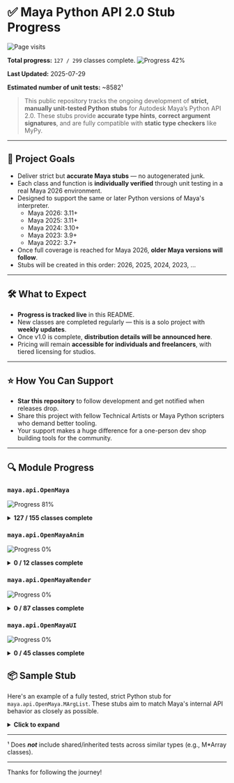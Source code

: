 # ✅ Maya Python API 2.0 Stub Progress

<p align="left"> <img src="https://komarev.com/ghpvc/?username=maya-stubs&label=Visitors&color=65c065&style=flat" alt="Page visits" /> </p>

**Total progress:** `127 / 299` classes complete.
![](https://geps.dev/progress/42?dangerColor=65c065&warningColor=65c065&successColor=65c065 "Progress 42%")

**Last Updated:** 2025-07-29

**Estimated number of unit tests:** ~8582¹

> This public repository tracks the ongoing development of **strict, manually unit-tested Python stubs** for Autodesk Maya’s Python API 2.0.
> These stubs provide **accurate type hints**, **correct argument signatures**, and are fully compatible with **static type checkers** like MyPy.

---

## 🎯 Project Goals

- Deliver strict but **accurate Maya stubs** — no autogenerated junk.
- Each class and function is **individually verified** through unit testing in a real Maya 2026 environment.
- Designed to support the same or later Python versions of Maya's interpreter.
    - Maya 2026: 3.11+
    - Maya 2025: 3.11+
    - Maya 2024: 3.10+
    - Maya 2023: 3.9+
    - Maya 2022: 3.7+
- Once full coverage is reached for Maya 2026, **older Maya versions will follow**.
- Stubs will be created in this order: 2026, 2025, 2024, 2023, ...

---

## 🛠️ What to Expect

- **Progress is tracked live** in this README.
- New classes are completed regularly — this is a solo project with **weekly updates**.
- Once v1.0 is complete, **distribution details will be announced here**.
- Pricing will remain **accessible for individuals and freelancers**, with tiered licensing for studios.

---

## ⭐ How You Can Support

- **Star this repository** to follow development and get notified when releases drop.
- Share this project with fellow Technical Artists or Maya Python scripters who demand better tooling.
- Your support makes a huge difference for a one-person dev shop building tools for the community.

---

## 🔍 Module Progress

### `maya.api.OpenMaya`

![](https://geps.dev/progress/81?dangerColor=65c065&warningColor=65c065&successColor=65c065 "Progress 81%")

<details>
<summary><strong>127 / 155 classes complete</strong></summary>

- ✅ `MAngle`
- ✅ `MArgDatabase`
- ✅ `MArgList`
- ✅ `MArgParser`
- ✅ `MArrayDataBuilder`
- ✅ `MArrayDataHandle`
- ✅ `MAttributeIndex`
- ✅ `MAttributePattern`
- ✅ `MAttributeSpec`
- ✅ `MAttributeSpecArray`
- ✅ `MBoundingBox`
- ✅ `MCallbackId`
- ✅ `MCallbackIdArray`
- ✅ `MCameraMessage`
- ✅ `MColor`
- ✅ `MColorArray`
- ✅ `MCommandMessage`
- ✅ `MConditionMessage`
- ✅ `MContainerMessage`
- ✅ `MDAGDrawOverrideInfo`
- ✅ `MDGContext`
- ✅ `MDGMessage`
- ✅ `MDGModifier`
- ✅ `MDagMessage`
- ✅ `MDagModifier`
- ✅ `MDagPath`
- ✅ `MDagPathArray`
- ✅ `MDataBlock`
- ✅ `MDataHandle`
- ✅ `MDistance`
- ✅ `MDoubleArray`
- ✅ `MEulerRotation`
- ✅ `MEvaluationNode`
- ✅ `MEvaluationNodeIterator`
- ✅ `MEventMessage`
- ✅ `MExternalContentInfoTable`
- ✅ `MExternalContentLocationTable`
- ✅ `MFileObject`
- ✅ `MFloatArray`
- ✅ `MFloatMatrix`
- ✅ `MFloatPoint`
- ✅ `MFloatPointArray`
- ✅ `MFloatVector`
- ✅ `MFloatVectorArray`
- ✅ `MFn`
- ✅ `MFnAttribute`
- ✅ `MFnBase`
- ✅ `MFnCamera`
- ✅ `MFnComponent`
- ✅ `MFnComponentListData`
- ✅ `MFnCompoundAttribute`
- ✅ `MFnContainerNode`
- ✅ `MFnDagNode`
- ✅ `MFnData`
- ✅ `MFnDependencyNode`
- ✅ `MFnDoubleArrayData`
- ✅ `MFnDoubleIndexedComponent`
- ✅ `MFnEnumAttribute`
- ✅ `MFnGenericAttribute`
- ✅ `MFnGeometryData`
- ⬜ `MFnIntArrayData`
- ✅ `MFnLightDataAttribute`
- ⬜ `MFnMatrixArrayData`
- ✅ `MFnMatrixAttribute`
- ⬜ `MFnMatrixData`
- ✅ `MFnMesh`
- ✅ `MFnMeshData`
- ✅ `MFnMessageAttribute`
- ✅ `MFnNumericAttribute`
- ✅ `MFnNumericData`
- ✅ `MFnNurbsCurve`
- ⬜ `MFnNurbsCurveData`
- ✅ `MFnNurbsSurface`
- ⬜ `MFnNurbsSurfaceData`
- ✅ `MFnPlugin`
- ✅ `MFnPluginData`
- ⬜ `MFnPointArrayData`
- ✅ `MFnReference`
- ✅ `MFnSet`
- ✅ `MFnSingleIndexedComponent`
- ⬜ `MFnStringArrayData`
- ⬜ `MFnStringData`
- ✅ `MFnTransform`
- ✅ `MFnTripleIndexedComponent`
- ✅ `MFnTypedAttribute`
- ⬜ `MFnUInt64ArrayData`
- ✅ `MFnUnitAttribute`
- ⬜ `MFnVectorArrayData`
- ✅ `MGlobal`
- ✅ `MImage`
- ✅ `MInt64Array`
- ✅ `MIntArray`
- ⬜ `MItCurveCV`
- ⬜ `MItDag`
- ⬜ `MItDependencyGraph`
- ⬜ `MItDependencyNodes`
- ⬜ `MItGeometry`
- ⬜ `MItMeshEdge`
- ⬜ `MItMeshFaceVertex`
- ⬜ `MItMeshPolygon`
- ⬜ `MItMeshVertex`
- ⬜ `MItSelectionList`
- ⬜ `MItSurfaceCV`
- ⬜ `MIteratorType`
- ✅ `MLockMessage`
- ✅ `MMatrix`
- ✅ `MMatrixArray`
- ✅ `MMeshIntersector`
- ✅ `MMeshIsectAccelParams`
- ✅ `MMeshSmoothOptions`
- ✅ `MMessage`
- ✅ `MModelMessage`
- ✅ `MNamespace`
- ✅ `MNodeClass`
- ✅ `MNodeMessage`
- ✅ `MObject`
- ✅ `MObjectArray`
- ✅ `MObjectHandle`
- ✅ `MObjectSetMessage`
- ✅ `MPlane`
- ✅ `MPlug`
- ✅ `MPlugArray`
- ✅ `MPoint`
- ✅ `MPointArray`
- ✅ `MPointOnMesh`
- ✅ `MPolyMessage`
- ✅ `MPxAttributePatternFactory`
- ⬜ `MPxCommand`
- ⬜ `MPxData`
- ⬜ `MPxGeometryData`
- ⬜ `MPxGeometryIterator`
- ⬜ `MPxNode`
- ⬜ `MPxSurfaceShape`
- ✅ `MQuaternion`
- ✅ `MRampAttribute`
- ✅ `MRichSelection`
- ✅ `MSceneMessage`
- ✅ `MSelectionList`
- ✅ `MSelectionMask`
- ✅ `MSpace`
- ✅ `MSyntax`
- ✅ `MTime`
- ✅ `MTimeArray`
- ✅ `MTimerMessage`
- ✅ `MTransformationMatrix`
- ✅ `MTypeId`
- ✅ `MURI`
- ✅ `MUint64Array`
- ✅ `MUintArray`
- ✅ `MUserData`
- ✅ `MUserEventMessage`
- ✅ `MUuid`
- ✅ `MVector`
- ✅ `MVectorArray`
- ✅ `MWeight`

</details>


### `maya.api.OpenMayaAnim`

![](https://geps.dev/progress/0?dangerColor=65c065&warningColor=65c065&successColor=65c065 "Progress 0%")

<details>
<summary><strong>0 / 12 classes complete</strong></summary>

- ⬜ `MAnimControl`
- ⬜ `MAnimCurveChange`
- ⬜ `MAnimCurveClipboard`
- ⬜ `MAnimCurveClipboardItem`
- ⬜ `MAnimCurveClipboardItemArray`
- ⬜ `MAnimMessage`
- ⬜ `MAnimUtil`
- ⬜ `MFnAnimCurve`
- ⬜ `MFnGeometryFilter`
- ⬜ `MFnIkJoint`
- ⬜ `MFnSkinCluster`
- ⬜ `MFnWeightGeometryFilter`

</details>


### `maya.api.OpenMayaRender`

![](https://geps.dev/progress/0?dangerColor=65c065&warningColor=65c065&successColor=65c065 "Progress 0%")

<details>
<summary><strong>0 / 87 classes complete</strong></summary>

- ⬜ `MAttributeParameterMapping`
- ⬜ `MAttributeParameterMappingList`
- ⬜ `MBlendState`
- ⬜ `MBlendStateDesc`
- ⬜ `MCameraOverride`
- ⬜ `MClearOperation`
- ⬜ `MColorManagementUtilities`
- ⬜ `MComponentDataIndexing`
- ⬜ `MComponentDataIndexingList`
- ⬜ `MDepthNormalizationDescription`
- ⬜ `MDepthStencilState`
- ⬜ `MDepthStencilStateDesc`
- ⬜ `MDrawContext`
- ⬜ `MDrawRegistry`
- ⬜ `MFragmentManager`
- ⬜ `MFrameContext`
- ⬜ `MGeometry`
- ⬜ `MGeometryExtractor`
- ⬜ `MGeometryIndexMapping`
- ⬜ `MGeometryRequirements`
- ⬜ `MGeometryUtilities`
- ⬜ `MHUDRender`
- ⬜ `MIndexBuffer`
- ⬜ `MIndexBufferDescriptor`
- ⬜ `MIndexBufferDescriptorList`
- ⬜ `MInitContext`
- ⬜ `MInitFeedback`
- ⬜ `MIntersection`
- ⬜ `MLightParameterInformation`
- ⬜ `MPassContext`
- ⬜ `MPresentTarget`
- ⬜ `MPxComponentConverter`
- ⬜ `MPxDrawOverride`
- ⬜ `MPxGeometryOverride`
- ⬜ `MPxImagePlaneOverride`
- ⬜ `MPxIndexBufferMutator`
- ⬜ `MPxPrimitiveGenerator`
- ⬜ `MPxShaderOverride`
- ⬜ `MPxShadingNodeOverride`
- ⬜ `MPxSubSceneOverride`
- ⬜ `MPxSurfaceShadingNodeOverride`
- ⬜ `MPxVertexBufferGenerator`
- ⬜ `MPxVertexBufferMutator`
- ⬜ `MQuadRender`
- ⬜ `MRasterizerState`
- ⬜ `MRasterizerStateDesc`
- ⬜ `MRenderItem`
- ⬜ `MRenderItemList`
- ⬜ `MRenderOperation`
- ⬜ `MRenderOverride`
- ⬜ `MRenderParameters`
- ⬜ `MRenderProfile`
- ⬜ `MRenderTarget`
- ⬜ `MRenderTargetAssignment`
- ⬜ `MRenderTargetDescription`
- ⬜ `MRenderTargetManager`
- ⬜ `MRenderUtilities`
- ⬜ `MRenderer`
- ⬜ `MSamplerState`
- ⬜ `MSamplerStateDesc`
- ⬜ `MSceneRender`
- ⬜ `MSelectionContext`
- ⬜ `MSelectionInfo`
- ⬜ `MShaderCompileMacro`
- ⬜ `MShaderInstance`
- ⬜ `MShaderManager`
- ⬜ `MStateManager`
- ⬜ `MStencilOpDesc`
- ⬜ `MSubSceneContainer`
- ⬜ `MSubSceneContainerIterator`
- ⬜ `MSwatchRenderBase`
- ⬜ `MTargetBlendDesc`
- ⬜ `MTexture`
- ⬜ `MTextureAssignment`
- ⬜ `MTextureDescription`
- ⬜ `MTextureManager`
- ⬜ `MTextureUpdateRegion`
- ⬜ `MUIDrawManager`
- ⬜ `MUniformParameter`
- ⬜ `MUniformParameterList`
- ⬜ `MUserRenderOperation`
- ⬜ `MVaryingParameter`
- ⬜ `MVaryingParameterList`
- ⬜ `MVertexBuffer`
- ⬜ `MVertexBufferArray`
- ⬜ `MVertexBufferDescriptor`
- ⬜ `MVertexBufferDescriptorList`

</details>


### `maya.api.OpenMayaUI`

![](https://geps.dev/progress/0?dangerColor=65c065&warningColor=65c065&successColor=65c065 "Progress 0%")

<details>
<summary><strong>0 / 45 classes complete</strong></summary>

- ⬜ `M3dView`
- ⬜ `MCursor`
- ⬜ `MDrawData`
- ⬜ `MDrawInfo`
- ⬜ `MDrawProperties`
- ⬜ `MDrawRequest`
- ⬜ `MEvent`
- ⬜ `MFnCircleSweepManip`
- ⬜ `MFnCurveSegmentManip`
- ⬜ `MFnDirectionManip`
- ⬜ `MFnDiscManip`
- ⬜ `MFnDistanceManip`
- ⬜ `MFnFreePointTriadManip`
- ⬜ `MFnManip3D`
- ⬜ `MFnPointOnCurveManip`
- ⬜ `MFnPointOnSurfaceManip`
- ⬜ `MFnRotateManip`
- ⬜ `MFnScaleManip`
- ⬜ `MFnStateManip`
- ⬜ `MFnToggleManip`
- ⬜ `MHWShaderSwatchGenerator`
- ⬜ `MManipData`
- ⬜ `MMaterial`
- ⬜ `MMaterialArray`
- ⬜ `MPaintMessage`
- ⬜ `MPanelCanvas`
- ⬜ `MPanelCanvasInfo`
- ⬜ `MPxContext`
- ⬜ `MPxContextCommand`
- ⬜ `MPxDragAndDropBehavior`
- ⬜ `MPxHardwareShader`
- ⬜ `MPxHwShaderNode`
- ⬜ `MPxLocatorNode`
- ⬜ `MPxManipContainer`
- ⬜ `MPxManipulatorNode`
- ⬜ `MPxSelectionContext`
- ⬜ `MPxSurfaceShapeUI`
- ⬜ `MPxToolCommand`
- ⬜ `MSelectInfo`
- ⬜ `MTextureEditorDrawInfo`
- ⬜ `MTimeSliderCustomDrawManager`
- ⬜ `MTimeSliderDrawPrimitive`
- ⬜ `MUiMessage`
- ⬜ `RenderParameters`
- ⬜ `ShaderContext`

</details>

## 📦 Sample Stub

Here's an example of a fully tested, strict Python stub for `maya.api.OpenMaya.MArgList`.
These stubs aim to match Maya's internal API behavior as closely as possible.

<details>
<summary><strong>Click to expand</strong></summary>

> [!NOTE]
> This stub is meant to work with Python 3.7+, positional-only arguments were introduced in Python 3.8.
> Therefore, positional-only arguments have been prefixed with `__`

```python
from typing import overload, Final, Union, Self, List, Optional
from maya.api.OpenMaya import MArgList, MAngle, MDistance, MPoint, MTime, MVector, MDoubleArray, MIntArray, MMatrix


class MArgList:
    kInvalidArgIndex: Final[int] = -1

    @overload
    def __init__(self) -> None: ...
    @overload
    def __init__(self, __src: MArgList) -> None: ...
    __doc__: Final[str] = "Argument list for passing to commands."
    def __len__(self) -> int: ...
    def addArg(self, __value: Union[bool, int, float, str, MAngle, MDistance, MPoint, MTime, MVector]) -> Self: ...
    def asAngle(self, __index: int) -> MAngle: ...
    def asBool(self, __index: int) -> bool: ...
    def asDistance(self, __index: int) -> MDistance: ...
    def asDouble(self, __index: int) -> float: ...
    def asDoubleArray(self, __index: int) -> MDoubleArray: ...
    def asFloat(self, __index: int) -> float: ...
    def asInt(self, __index: int) -> int: ...
    def asIntArray(self, __index: int) -> MIntArray: ...
    def asMatrix(self, __index: int) -> MMatrix: ...
    def asPoint(self, __index: int, numElements: int=3) -> MPoint: ...
    def asString(self, __index: int) -> str: ...
    def asStringArray(self, __index: int) -> List[str]: ...
    def asTime(self, __index: int) -> MTime: ...
    def asVector(self, __index: int, numElements: int=3) -> MVector: ...
    def flagIndex(self, __shortFlag: str, longFlag: Optional[str]=None) -> int: ...
    def lastArgUsed(self) -> int: ...
```

</details>

---

¹ Does _**not**_ include shared/inherited tests across similar types (e.g., M*Array classes).

---

Thanks for following the journey!

